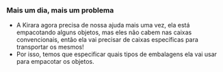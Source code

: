 ---
---

### Mais um dia, mais um problema

* A Kirara agora precisa de nossa ajuda mais uma vez, ela está empacotando alguns objetos,
mas eles não cabem nas caixas convencionais, então ela vai precisar de caixas específicas
para transportar os mesmos! 
* Por isso, temos que especificar quais tipos de embalagens ela
vai usar para empacotar os objetos. 
